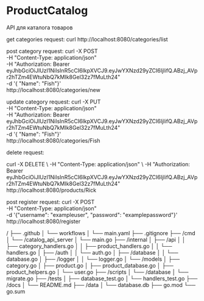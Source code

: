 # ProductCatalog
API для каталога товаров

get categories request:
curl http://localhost:8080/categories/list

post category request:
curl -X POST \
-H "Content-Type: application/json" \
-H "Authorization: Bearer eyJhbGciOiJIUzI1NiIsInR5cCI6IkpXVCJ9.eyJwYXNzd29yZCI6IjIifQ.ABzj_AVpr2hTZm4EWtuNbQ7kMIk8Gel32z7fMuLth24" \
-d '{ "Name": "Fish"}' \
http://localhost:8080/categories/new


update category request:
curl -X PUT \
-H "Content-Type: application/json" \
-H "Authorization: Bearer eyJhbGciOiJIUzI1NiIsInR5cCI6IkpXVCJ9.eyJwYXNzd29yZCI6IjIifQ.ABzj_AVpr2hTZm4EWtuNbQ7kMIk8Gel32z7fMuLth24" \
-d '{ "Name": "Fish"}' \
http://localhost:8080/categories/Fish


delete request:

curl -X DELETE \ 
-H "Content-Type: application/json" \ 
-H "Authorization: Bearer eyJhbGciOiJIUzI1NiIsInR5cCI6IkpXVCJ9.eyJwYXNzd29yZCI6IjIifQ.ABzj_AVpr2hTZm4EWtuNbQ7kMIk8Gel32z7fMuLth24" \
http://localhost:8080/products/Rick



post register request:
curl -X POST \
-H "Content-Type: application/json" \
-d '{"username": "exampleuser", "password": "examplepassword"}' \
http://localhost:8080/register

/
├── .github
│   └── workflows
│       └── main.yaml
├── .gitignore
├── /cmd
│   └── /catalog_api_server
│       └── main.go
├── /internal
│   ├── /api
│   │   ├── category_handlers.go
│   │   ├── product_handlers.go
│   │   └── handlers.go
│   ├── /auth
│   │   └── auth.go
│   ├── /database
│   │   └── database.go
│   ├── /logger
│   │   └── logger.go
│   └── /models
│       ├── category.go
│       ├── product.go
│       ├── product_database.go
│       ├── product_helpers.go
│       └── user.go
├── /scripts
│   └── /database
│       └── migrate.go
├── /tests
│   ├── database_test.go
│   └── handlers_test.go
├── /docs
│   └── README.md
├── /data
│   └── database.db
├── go.mod
└── go.sum

